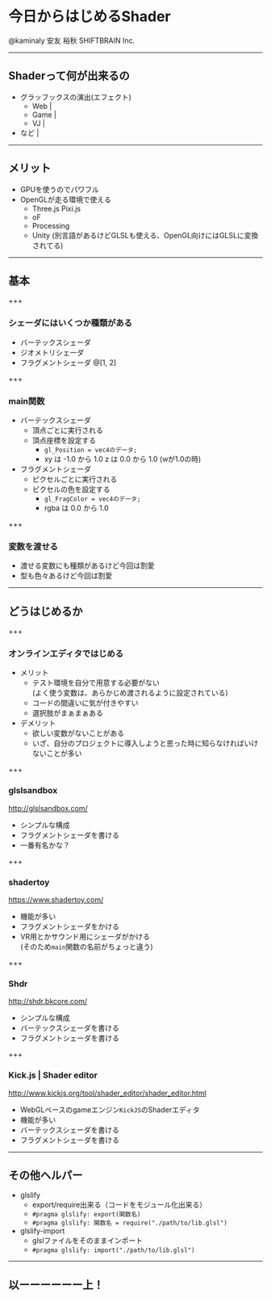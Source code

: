 # 今日からはじめるShader

@kaminaly 安友 裕秋 SHIFTBRAIN Inc.

---

## Shaderって何が出来るの

- グラッフックスの演出(エフェクト)
  - Web |
  - Game |
  - VJ |
- など |

---

## メリット

- GPUを使うのでパワフル
- OpenGLが走る環境で使える
  - Three.js Pixi.js
  - oF
  - Processing
  - Unity (別言語があるけどGLSLも使える、OpenGL向けにはGLSLに変換されてる)

---

## 基本

+++

### シェーダにはいくつか種類がある

- バーテックスシェーダ
- ジオメトリシェーダ
- フラグメントシェーダ
@[1, 2]

+++

### main関数

- バーテックスシェーダ
  - 頂点ごとに実行される
  - 頂点座標を設定する
    - `gl_Position = vec4のデータ;`
    - xy は -1.0 から 1.0 z は 0.0 から 1.0 (wが1.0の時)
- フラグメントシェーダ
  - ピクセルごとに実行される
  - ピクセルの色を設定する
    - `gl_FragColor = vec4のデータ;`
    - rgba は 0.0 から 1.0

+++

### 変数を渡せる

- 渡せる変数にも種類があるけど今回は割愛
- 型も色々あるけど今回は割愛

---

## どうはじめるか

+++

### オンラインエディタではじめる

- メリット
  - テスト環境を自分で用意する必要がない  
    (よく使う変数は、あらかじめ渡されるように設定されている)
  - コードの間違いに気が付きやすい
  - 選択肢がまぁまぁある
- デメリット
  - 欲しい変数がないことがある
  - いざ、自分のプロジェクトに導入しようと思った時に知らなければいけないことが多い

+++

### glslsandbox

http://glslsandbox.com/

- シンプルな構成
- フラグメントシェーダを書ける
- 一番有名かな？

+++

### shadertoy

https://www.shadertoy.com/

- 機能が多い
- フラグメントシェーダをかける
- VR用とかサウンド用にシェーダがかける  
  (そのため`main`関数の名前がちょっと違う)

+++

### Shdr

http://shdr.bkcore.com/

- シンプルな構成
- バーテックスシェーダを書ける
- フラグメントシェーダを書ける

+++

### Kick.js | Shader editor

http://www.kickjs.org/tool/shader_editor/shader_editor.html

- WebGLベースのgameエンジン`KickJS`のShaderエディタ
- 機能が多い
- バーテックスシェーダを書ける
- フラグメントシェーダを書ける

---

## その他ヘルパー

- glslify
  - export/require出来る（コードをモジュール化出来る）
  - `#pragma glslify: export(関数名)`
  - `#pragma glslify: 関数名 = require("./path/to/lib.glsl")`
- glslify-import
  - glslファイルをそのままインポート
  - `#pragma glslify: import("./path/to/lib.glsl")`

---

## 以ーーーーーー上！
